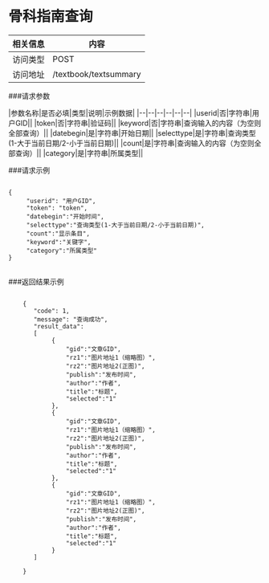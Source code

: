 # 骨科指南查询
|相关信息|内容|
|--|--|
|访问类型|POST|
|访问地址|/textbook/textsummary|

###请求参数

|参数名称|是否必填|类型|说明|示例数据|
|--|--|--|--|--|--|
|userid|否|字符串|用户GID||
|token|否|字符串|验证码||
|keyword|否|字符串|查询输入的内容（为空则全部查询）||
|datebegin|是|字符串|开始日期||
|selecttype|是|字符串|查询类型(1-大于当前日期/2-小于当前日期)||
|count|是|字符串|查询输入的内容（为空则全部查询）||
|category|是|字符串|所属类型||


###请求示例
<pre>
<code>
{
     "userid": "用户GID",
     "token": "token",
     "datebegin":"开始时间",
     "selecttype":"查询类型(1-大于当前日期/2-小于当前日期)",
     "count":"显示条目",
     "keyword":"关键字",
     "category":"所属类型"
}
</code>
</pre>

###返回结果示例

<pre>
<code>
    {
       "code": 1,
       "message": "查询成功",
       "result_data":
       [
            {
                "gid":"文章GID",
                "rz1":"图片地址1（缩略图）",
                "rz2":"图片地址2(正图)",
                "publish":"发布时间",
                "author":"作者",
                "title":"标题",
                "selected":"1"
            },
            {
                "gid":"文章GID",
                "rz1":"图片地址1（缩略图）",
                "rz2":"图片地址2(正图)",
                "publish":"发布时间",
                "author":"作者",
                "title":"标题",
                "selected":"1"
            },
            {
                "gid":"文章GID",
                "rz1":"图片地址1（缩略图）",
                "rz2":"图片地址2(正图)",
                "publish":"发布时间",
                "author":"作者",
                "title":"标题",
                "selected":"1"
            }
       ]

    }



</code>
</pre>
